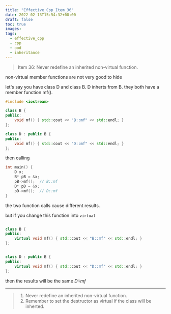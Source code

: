 ```yaml
---
title: "Effective_Cpp_Item_36"
date: 2022-02-13T15:54:32+08:00
draft: false
toc: true
images:
tags: 
  - effective_cpp
  - cpp
  - ood
  - inheritance
---
```


> Item 36: Never redefine an inherited non-virtual function.

non-virtual member functions are not very good to hide

let's say you have class D and class B. D inherts from B. they both have a member function mf().

```cpp
#include <iostream>

class B {
public:
    void mf() { std::cout << "B::mf" << std::endl; } 
};

class D : public B {
public:
    void mf() { std::cout << "D::mf" << std::endl; } 
};

```

then calling

```cpp
int main() {
    D x;
    B* pB = &x;
    pB->mf();  // B::mf
    D* pD = &x;
    pD->mf();  // D::mf 
}
```

the two function calls cause different results.

but if you change this function into `virtual`

```cpp

class B {
public:
    virtual void mf() { std::cout << "B::mf" << std::endl; } 
};


class D : public B {
public:
    virtual void mf() { std::cout << "D::mf" << std::endl; } 
};
```

then the results will be the same _D::mf_

---
> 1. Never redefine an inherited non-virtual function.  
> 2. Remember to set the destructor as virtual if the class will be inherted.